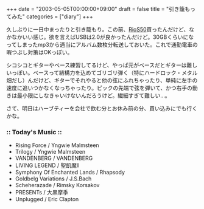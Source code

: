 +++
date = "2003-05-05T00:00:00+09:00"
draft = false
title = "引き籠もってみた"
categories = ["diary"]
+++

久しぶりに一日中まったりと引き籠もり。この前、<a href="http://www.sonicblue.co.jp/products/rios50.html">RioS50</a>買ったんだけど、なかなかいい感じ。欲を言えばUSBは2.0が良かったんだけど。30GBくらいになってしまったmp3から適当にアルバム数枚分転送しておいた。これで通勤電車の暇つぶし対策はOKっぽい。

シコシコとギターやベース練習してるけど、やっぱ元がベースだとギターは難しいっぽい。ベースって結構力を込めてゴリゴリ弾く（特にハードロック・メタル畑だし）んだけど、ギターでそれやると他の弦にふれちゃったり、単純に左手の速度に追いつかなくなっちゃったり。ピックの先端で弦を弾いて、かつ右手の動きは最小限にしなきゃいけないんだろうけど。繊細すぎて難しい...。

さて、明日はハーブティーを会社で飲む分とお休み前の分、買い込みにでも行くかな。

<h3>:: Today's Music ::</h3>
<ul>
<li>Rising Force / Yngwie Malmsteen</li>
<li>Trilogy / Yngwie Malmsteen</li>
<li>VANDENBERG / VANDENBERG</li>
<li>LIVING LEGEND / 聖飢魔II</li>
<li>Symphony Of Enchanted Lands / Rhapsody</li>
<li>Goldbelg Variations / J.S.Bach</li>
<li>Scheherazade / Rimsky Korsakov</li>
<li>PRESENTs / 大黒摩季</li>
<li>Unplugged / Eric Clapton</li>
</ul>
